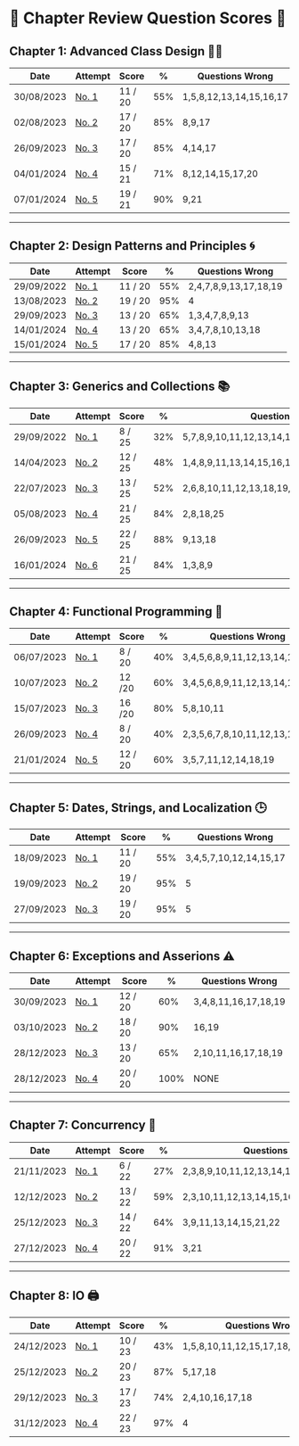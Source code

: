 # 📖 Chapter Review Question Scores 📖

## Chapter 1: Advanced Class Design 🧑‍🎨

| Date       | Attempt  | Score  |  %   |  Questions Wrong |
| -------    | -----    | ------ | ---- | ---------------- |
| 30/08/2023 | [No. 1](/src/review_questions/chapter_1/attempt_1/) | 11 / 20 | 55% | 1,5,8,12,13,14,15,16,17 |
| 02/08/2023 | [No. 2](/src/review_questions/chapter_1/attempt_2/) | 17 / 20 | 85% | 8,9,17  |
| 26/09/2023 | [No. 3](/src/review_questions/chapter_1/attempt_3/) | 17 / 20 | 85% | 4,14,17 |
| 04/01/2024 | [No. 4](/src/review_questions/chapter_1/attempt_4/) | 15 / 21 | 71% | 8,12,14,15,17,20 |
| 07/01/2024 | [No. 5](/src/review_questions/chapter_1/attempt_5/) | 19 / 21 | 90% | 9,21 |

<hr>

## Chapter 2: Design Patterns and Principles 🌀

| Date       | Attempt  | Score  |  %   |  Questions Wrong |
| -------    | -----    | ------ | ---- | ---------------- |
| 29/09/2022 | [No. 1](/src/review_questions/chapter_2/attempt_1/)  | 11 / 20 | 55%  | 2,4,7,8,9,13,17,18,19 |
| 13/08/2023 | [No. 2](/src/review_questions/chapter_2/attempt_2/)  | 19 / 20 | 95%  | 4 |
| 29/09/2023 | [No. 3](/src/review_questions/chapter_2/attempt_3/)  | 13 / 20 | 65%  | 1,3,4,7,8,9,13 |
| 14/01/2024 | [No. 4](/src/review_questions/chapter_2/attempt_4/)  | 13 / 20 | 65%  | 3,4,7,8,10,13,18 |
| 15/01/2024 | [No. 5](/src/review_questions/chapter_2/attempt_5/)  | 17 / 20 | 85%  | 4,8,13 |

<hr>

## Chapter 3: Generics and Collections 📚

| Date       | Attempt  | Score  |  %   |  Questions Wrong |
| -------    | -----    | ------ | ---- | ---------------- |
| 29/09/2022 | [No. 1](/src/review_questions/chapter_3/attempt_1/) | 8 / 25  | 32% | 5,7,8,9,10,11,12,13,14,16,17,18,19,20,23,24,25 |
| 14/04/2023 | [No. 2](/src/review_questions/chapter_3/attempt_2/) | 12 / 25 | 48% | 1,4,8,9,11,13,14,15,16,18,19,20,25 |
| 22/07/2023 | [No. 3](/src/review_questions/chapter_3/attempt_3/) | 13 / 25 | 52% | 2,6,8,10,11,12,13,18,19,20,22,24 |
| 05/08/2023 | [No. 4](/src/review_questions/chapter_3/attempt_4/) | 21 / 25 | 84% | 2,8,18,25 |
| 26/09/2023 | [No. 5](/src/review_questions/chapter_3/attempt_5/) | 22 / 25 | 88% | 9,13,18 |
| 16/01/2024 | [No. 6](/src/review_questions/chapter_3/attempt_6/) | 21 / 25 | 84% | 1,3,8,9 |
<hr>

## Chapter 4: Functional Programming 🧮

| Date       | Attempt  | Score  |  %   |  Questions Wrong |
| -------    | -----    | ------ | ---- | ---------------- |
| 06/07/2023 | [No. 1](/src/review_questions/chapter_4/attempt_1/)  | 8 / 20   | 40% | 3,4,5,6,8,9,11,12,13,14,15,18 |
| 10/07/2023 | [No. 2](/src/review_questions/chapter_4/attempt_2/)  | 12 /20   | 60% | 3,4,5,6,8,9,11,12,13,14,15,18 |
| 15/07/2023 | [No. 3](/src/review_questions/chapter_4/attempt_3/)  | 16 /20   | 80% | 5,8,10,11 |
| 26/09/2023 | [No. 4](/src/review_questions/chapter_4/attempt_4/)  | 8 / 20   | 40% | 2,3,5,6,7,8,10,11,12,13,14,18 |
| 21/01/2024 | [No. 5](/src/review_questions/chapter_4/attempt_5/)  | 12 / 20  | 60% | 3,5,7,11,12,14,18,19 |


<hr>

##  Chapter 5: Dates, Strings, and Localization 🕒

| Date       | Attempt  | Score  |  %   |  Questions Wrong |
| -------    | -----    | ------ | ---- | ---------------- |
| 18/09/2023 | [No. 1](/src/review_questions/chapter_5/attempt_1/) |  11 / 20  | 55% | 3,4,5,7,10,12,14,15,17 |
| 19/09/2023 | [No. 2](/src/review_questions/chapter_5/attempt_2/) |  19 / 20  | 95% | 5 |
| 27/09/2023 | [No. 3](/src/review_questions/chapter_5/attempt_3/) |  19 / 20  | 95% | 5 |

<hr>

##  Chapter 6: Exceptions and Asserions ⚠️

| Date   | Attempt | Score | % | Questions Wrong |
| ------ |-------- |------ | - | --------------  |
| 30/09/2023 | [No. 1](/src/review_questions/chapter_6/attempt_1/)  | 12 / 20 | 60%   | 3,4,8,11,16,17,18,19 |
| 03/10/2023 | [No. 2](/src/review_questions/chapter_6/attempt_2/)  | 18 / 20 | 90%   | 16,19 |
| 28/12/2023 | [No. 3](/src/review_questions/chapter_6/attempt_3/)  | 13 / 20 | 65%   | 2,10,11,16,17,18,19 |
| 28/12/2023 | [No. 4](/src/review_questions/chapter_6/attempt_4/)  | 20 / 20 | 100%  | NONE |

<hr>

##  Chapter 7: Concurrency 🧵

| Date | Attempt | Score | % | Questions Wrong |
| -----|---------|-------|---|--------------|
| 21/11/2023  | [No. 1](/src/review_questions/chapter_7/attempt_1/) | 6 / 22  | 27% | 2,3,8,9,10,11,12,13,14,16,17,18,19,20,21,22 |
| 12/12/2023  | [No. 2](/src/review_questions/chapter_7/attempt_2/) | 13 / 22 | 59% | 2,3,10,11,12,13,14,15,16                    |
| 25/12/2023  | [No. 3](/src/review_questions/chapter_7/attempt_3/) | 14 / 22 | 64% | 3,9,11,13,14,15,21,22                       |
| 27/12/2023  | [No. 4](/src/review_questions/chapter_7/attempt_4/) | 20 / 22 | 91% | 3,21                                        |

<hr>

## Chapter 8: IO 🖨️

| Date | Attempt| Score | % | Questions Wrong |
| ---- |  ----- |------ | - | --------------- |
| 24/12/2023   | [No. 1](/src/review_questions/chapter_8/attempt_1/) | 10 / 23 | 43% | 1,5,8,10,11,12,15,17,18,20,21,22,23 |
| 25/12/2023   | [No. 2](/src/review_questions/chapter_8/attempt_2/) | 20 / 23 | 87% | 5,17,18 |
| 29/12/2023   | [No. 3](/src/review_questions/chapter_8/attempt_3/) | 17 / 23 | 74% | 2,4,10,16,17,18 |
| 31/12/2023   | [No. 4](/src/review_questions/chapter_8/attempt_4/) | 22 / 23 | 97% | 4 |
